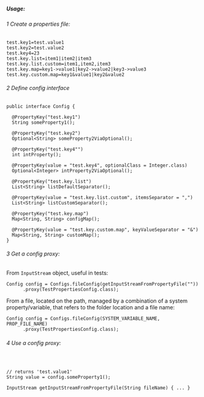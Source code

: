 ##### Usage:

###### 1 Create a properties file:
```
test.key1=test.value1
test.key2=test.value2
test.key4=23
test.key.list=item1|item2|item3
test.key.list.custom=item1,item2,item3
test.key.map=key1->value1|key2->value2|key3->value3
test.key.custom.map=key1&value1|key2&value2
```

###### 2 Define config interface
```
public interface Config {

  @PropertyKey("test.key1")
  String someProperty1();

  @PropertyKey("test.key2")
  Optional<String> someProperty2ViaOptional();

  @PropertyKey("test.key4"")
  int intProperty();

  @PropertyKey(value = "test.key4", optionalClass = Integer.class)
  Optional<Integer> intProperty2ViaOptional();

  @PropertyKey("test.key.list")
  List<String> listDefaultSeparator();

  @PropertyKey(value = "test.key.list.custom", itemsSeparator = ",")
  List<String> listCustomSeparator();

  @PropertyKey("test.key.map")
  Map<String, String> configMap();

  @PropertyKey(value = "test.key.custom.map", keyValueSeparator = "&")
  Map<String, String> customMap();
}
```

###### 3 Get a config proxy:
From `InputStream` object, useful in tests:
```
Config config = Configs.fileConfig(getInputStreamFromPropertyFile(""))
      .proxy(TestPropertiesConfig.class);
```
From a file, located on the path, managed by a combination of
 a system property/variable, that refers to the folder location and a file name:
```
Config config = Configs.fileConfig(SYSTEM_VARIABLE_NAME, PROP_FILE_NAME)
      .proxy(TestPropertiesConfig.class);
```


###### 4 Use a config proxy:
```


// returns 'test.value1'     
String value = config.someProperty1(); 
      
InputStream getInputStreamFromPropertyFile(String fileName) { ... }
```